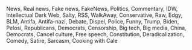 News, Real news, Fake news, FakeNews, Politics, Commentary, IDW, Intellectual Dark Web, Salty, RSS, WalkAway, Conservative, Raw, Edgy, BLM, Antifa, Antifa-nazi, Debate, Dispel, Police, Funny, Trump, Biden, Pelosi, Republicans, Democrats, Censorship, Big tech, Big media, China, Democrats, Cancel culture, Free speech, Constitution, Deradicalization, Comedy, Satire, Sarcasm, Cooking with Cale